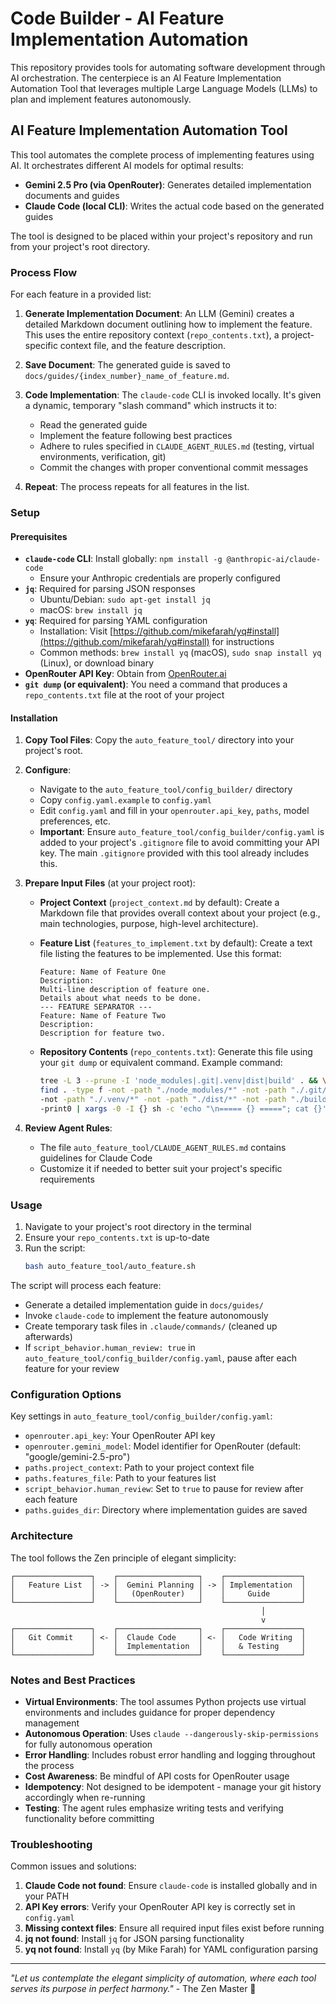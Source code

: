 # Code Builder - AI Feature Implementation Automation

This repository provides tools for automating software development through AI orchestration. The centerpiece is an AI Feature Implementation Automation Tool that leverages multiple Large Language Models (LLMs) to plan and implement features autonomously.

## AI Feature Implementation Automation Tool

This tool automates the complete process of implementing features using AI. It orchestrates different AI models for optimal results:
- **Gemini 2.5 Pro (via OpenRouter)**: Generates detailed implementation documents and guides
- **Claude Code (local CLI)**: Writes the actual code based on the generated guides

The tool is designed to be placed within your project's repository and run from your project's root directory.

### Process Flow

For each feature in a provided list:

1. **Generate Implementation Document**: An LLM (Gemini) creates a detailed Markdown document outlining how to implement the feature. This uses the entire repository context (`repo_contents.txt`), a project-specific context file, and the feature description.

2. **Save Document**: The generated guide is saved to `docs/guides/{index_number}_name_of_feature.md`.

3. **Code Implementation**: The `claude-code` CLI is invoked locally. It's given a dynamic, temporary "slash command" which instructs it to:
   - Read the generated guide
   - Implement the feature following best practices
   - Adhere to rules specified in `CLAUDE_AGENT_RULES.md` (testing, virtual environments, verification, git)
   - Commit the changes with proper conventional commit messages

4. **Repeat**: The process repeats for all features in the list.

### Setup

#### Prerequisites

- **`claude-code` CLI**: Install globally: `npm install -g @anthropic-ai/claude-code`
  - Ensure your Anthropic credentials are properly configured
- **`jq`**: Required for parsing JSON responses
  - Ubuntu/Debian: `sudo apt-get install jq`
  - macOS: `brew install jq`
- **`yq`**: Required for parsing YAML configuration
  - Installation: Visit [https://github.com/mikefarah/yq#install](https://github.com/mikefarah/yq#install) for instructions
  - Common methods: `brew install yq` (macOS), `sudo snap install yq` (Linux), or download binary
- **OpenRouter API Key**: Obtain from [OpenRouter.ai](https://openrouter.ai)
- **`git dump` (or equivalent)**: You need a command that produces a `repo_contents.txt` file at the root of your project

#### Installation

1. **Copy Tool Files**: Copy the `auto_feature_tool/` directory into your project's root.

2. **Configure**: 
   - Navigate to the `auto_feature_tool/config_builder/` directory
   - Copy `config.yaml.example` to `config.yaml`
   - Edit `config.yaml` and fill in your `openrouter.api_key`, `paths`, model preferences, etc.
   - **Important**: Ensure `auto_feature_tool/config_builder/config.yaml` is added to your project's `.gitignore` file to avoid committing your API key. The main `.gitignore` provided with this tool already includes this.

3. **Prepare Input Files** (at your project root):

   - **Project Context** (`project_context.md` by default): Create a Markdown file that provides overall context about your project (e.g., main technologies, purpose, high-level architecture).

   - **Feature List** (`features_to_implement.txt` by default): Create a text file listing the features to be implemented. Use this format:
     ```text
     Feature: Name of Feature One
     Description:
     Multi-line description of feature one.
     Details about what needs to be done.
     --- FEATURE SEPARATOR ---
     Feature: Name of Feature Two
     Description:
     Description for feature two.
     ```

   - **Repository Contents** (`repo_contents.txt`): Generate this file using your `git dump` or equivalent command. Example command:
     ```bash
     tree -L 3 --prune -I 'node_modules|.git|.venv|dist|build' . && \
     find . -type f -not -path "./node_modules/*" -not -path "./.git/*" \
     -not -path "./.venv/*" -not -path "./dist/*" -not -path "./build/*" \
     -print0 | xargs -0 -I {} sh -c 'echo "\n===== {} ====="; cat {}'
     ```

4. **Review Agent Rules**: 
   - The file `auto_feature_tool/CLAUDE_AGENT_RULES.md` contains guidelines for Claude Code
   - Customize it if needed to better suit your project's specific requirements

### Usage

1. Navigate to your project's root directory in the terminal
2. Ensure your `repo_contents.txt` is up-to-date
3. Run the script:
   ```bash
   bash auto_feature_tool/auto_feature.sh
   ```

The script will process each feature:
- Generate a detailed implementation guide in `docs/guides/`
- Invoke `claude-code` to implement the feature autonomously
- Create temporary task files in `.claude/commands/` (cleaned up afterwards)
- If `script_behavior.human_review: true` in `auto_feature_tool/config_builder/config.yaml`, pause after each feature for your review

### Configuration Options

Key settings in `auto_feature_tool/config_builder/config.yaml`:

- `openrouter.api_key`: Your OpenRouter API key
- `openrouter.gemini_model`: Model identifier for OpenRouter (default: "google/gemini-2.5-pro")
- `paths.project_context`: Path to your project context file
- `paths.features_file`: Path to your features list
- `script_behavior.human_review`: Set to `true` to pause for review after each feature
- `paths.guides_dir`: Directory where implementation guides are saved

### Architecture

The tool follows the Zen principle of elegant simplicity:

```
┌─────────────────┐    ┌──────────────────┐    ┌─────────────────┐
│   Feature List  │ -> │  Gemini Planning │ -> │ Implementation  │
│                 │    │   (OpenRouter)   │    │     Guide       │
└─────────────────┘    └──────────────────┘    └─────────────────┘
                                                        │
                                                        v
┌─────────────────┐    ┌──────────────────┐    ┌─────────────────┐
│   Git Commit    │ <- │  Claude Code     │ <- │   Code Writing  │
│                 │    │  Implementation  │    │   & Testing     │
└─────────────────┘    └──────────────────┘    └─────────────────┘
```

### Notes and Best Practices

- **Virtual Environments**: The tool assumes Python projects use virtual environments and includes guidance for proper dependency management
- **Autonomous Operation**: Uses `claude --dangerously-skip-permissions` for fully autonomous operation
- **Error Handling**: Includes robust error handling and logging throughout the process
- **Cost Awareness**: Be mindful of API costs for OpenRouter usage
- **Idempotency**: Not designed to be idempotent - manage your git history accordingly when re-running
- **Testing**: The agent rules emphasize writing tests and verifying functionality before committing

### Troubleshooting

Common issues and solutions:

1. **Claude Code not found**: Ensure `claude-code` is installed globally and in your PATH
2. **API Key errors**: Verify your OpenRouter API key is correctly set in `config.yaml`
3. **Missing context files**: Ensure all required input files exist before running
4. **jq not found**: Install `jq` for JSON parsing functionality
5. **yq not found**: Install `yq` (by Mike Farah) for YAML configuration parsing

---

*"Let us contemplate the elegant simplicity of automation, where each tool serves its purpose in perfect harmony."* - The Zen Master 🧘
